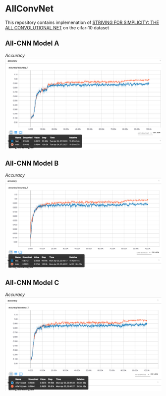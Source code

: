 # AllConvNet  

This repository contains implemenation of [STRIVING FOR SIMPLICITY: THE ALL CONVOLUTIONAL NET](https://arxiv.org/pdf/1412.6806.pdf) on the cifar-10 dataset

## All-CNN Model A  
*Accuracy*  
![Model A](modela_cnn.png)


## All-CNN Model B    
*Accuracy*  
![Model B](modelb_acc.png)


## All-CNN Model C  
*Accuracy*  
![Model C](modelc_accuracy.png)
